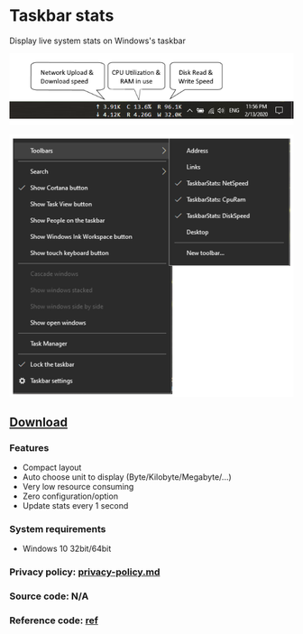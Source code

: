 # Taskbar stats

Display live system stats on Windows's taskbar

![taskbar](img/taskbar-stats.png "Taskbar stats")

![toolbars](img/toolbars.png "Toolbars menu")

## [Download](https://github.com/openhoangnc/taskbar-stats/releases)

### Features

- Compact layout
- Auto choose unit to display (Byte/Kilobyte/Megabyte/...)
- Very low resource consuming
- Zero configuration/option
- Update stats every 1 second

### System requirements

- Windows 10 32bit/64bit

### Privacy policy: [privacy-policy.md](https://github.com/openhoangnc/taskbar-stats/blob/master/Privacy-policy.md)

### Source code: N/A

### Reference code: [ref](https://github.com/openhoangnc/taskbar-stats/tree/master/ref)

